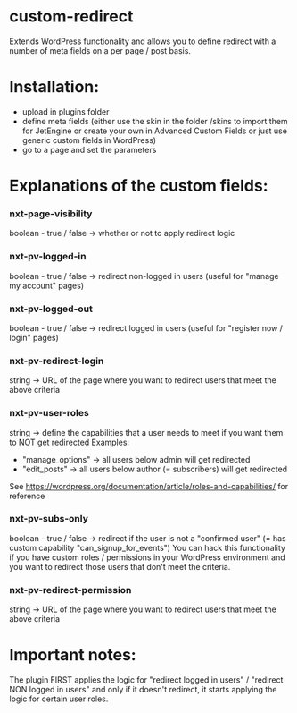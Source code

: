 # custom-redirect
Extends WordPress functionality and allows you to define redirect with a number of meta fields on a per page / post basis.

# Installation:
- upload in plugins folder
- define meta fields (either use the skin in the folder /skins to import them for JetEngine or create your own in Advanced Custom Fields or just use generic custom fields in WordPress)
- go to a page and set the parameters

# Explanations of the custom fields:
### nxt-page-visibility
boolean - true / false -> whether or not to apply redirect logic

### nxt-pv-logged-in
boolean - true / false -> redirect non-logged in users (useful for "manage my account" pages)

### nxt-pv-logged-out
boolean - true / false -> redirect logged in users (useful for "register now / login" pages)

### nxt-pv-redirect-login
string -> URL of the page where you want to redirect users that meet the above criteria

### nxt-pv-user-roles
string -> define the capabilities that a user needs to meet if you want them to NOT get redirected
Examples: 
- "manage_options" -> all users below admin will get redirected
- "edit_posts" -> all users below author (= subscribers) will get redirected

See https://wordpress.org/documentation/article/roles-and-capabilities/ for reference

### nxt-pv-subs-only
boolean - true / false -> redirect if the user is not a "confirmed user" (= has custom capability "can_signup_for_events")
You can hack this functionality if you have custom roles / permissions in your WordPress environment and you want to redirect those users that don't meet the criteria.

### nxt-pv-redirect-permission
string -> URL of the page where you want to redirect users that meet the above criteria

# Important notes:
The plugin FIRST applies the logic for "redirect logged in users" / "redirect NON logged in users" and only if it doesn't redirect, it starts applying the logic for certain user roles.
